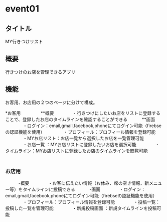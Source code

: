 # event01

## タイトル
MY行きつけリスト

## 概要
行きつけのお店を管理できるアプリ
    
## 機能
お客用、お店用の２つのページに分けて構成。

*お客用 　
　　　**概要 
　　　　・行きつけにしたいお店をリストに登録することで、登録したお店のタイムラインを確認することができる 
　　　**画面 
　　　　・ログイン：email,gmail,facebook,phoneにてログイン可能（firebseの認証機能を使用）
　　　　・プロフィール：プロフィール情報を登録可能
　　　　・MYお店リスト：お店一覧から選択したお店を一覧管理可能
　　　　・お店一覧 ：MYお店リストに登録したいお店を選択可能
　　　　・タイムライン：MYお店リストに登録したお店のタイムラインを閲覧可能
　　　　
### お店用 
　　　-概要 
　　　　・お客に伝えたい情報（お休み、席の空き情報、新メニュー等）をタイムラインに投稿できる
　　　-画面
　　　　・ログイン：email,gmail,facebook,phoneにてログイン可能（firebseの認証機能を使用）
　　　　・プロフィール：プロフィール情報を登録可能
　　　　・投稿一覧：投稿した一覧を管理可能
　　　　・新規投稿画面 ：新規タイムラインを投稿可能



